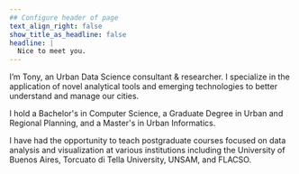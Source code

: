 ```yaml
---
## Configure header of page
text_align_right: false
show_title_as_headline: false
headline: |
  Nice to meet you.
---
```


<!-- this is a subheadline -->
I’m Tony, an Urban Data Science consultant & researcher. I specialize in the application of novel analytical tools and emerging technologies to better understand and manage our cities.

I hold a Bachelor's in Computer Science, a Graduate Degree in Urban and Regional Planning, and a Master's in Urban Informatics. 

I have had the opportunity to teach postgraduate courses focused on data analysis and visualization at various institutions including the University of Buenos Aires, Torcuato di Tella University, UNSAM, and FLACSO.



